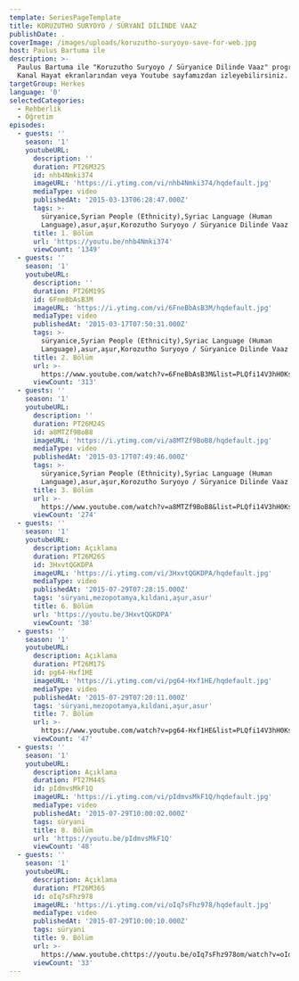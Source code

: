 ```yaml
---
template: SeriesPageTemplate
title: KORUZUTHO SURYOYO / SÜRYANİ DİLİNDE VAAZ
publishDate: .
coverImage: /images/uploads/koruzutho-suryoyo-save-for-web.jpg
host: Paulus Bartuma ile
description: >-
  Paulus Bartuma ile "Koruzutho Suryoyo / Süryanice Dilinde Vaaz" programını
  Kanal Hayat ekranlarından veya Youtube sayfamızdan izleyebilirsiniz.
targetGroup: Herkes
language: '0'
selectedCategories:
  - Rehberlik
  - Öğretim
episodes:
  - guests: ''
    season: '1'
    youtubeURL:
      description: ''
      duration: PT26M32S
      id: nhb4Nmki374
      imageURL: 'https://i.ytimg.com/vi/nhb4Nmki374/hqdefault.jpg'
      mediaType: video
      publishedAt: '2015-03-13T06:28:47.000Z'
      tags: >-
        süryanice,Syrian People (Ethnicity),Syriac Language (Human
        Language),asur,aşur,Korozutho Suryoyo / Süryanice Dilinde Vaaz
      title: 1. Bölüm
      url: 'https://youtu.be/nhb4Nmki374'
      viewCount: '1349'
  - guests: ''
    season: '1'
    youtubeURL:
      description: ''
      duration: PT26M19S
      id: 6FneBbAsB3M
      imageURL: 'https://i.ytimg.com/vi/6FneBbAsB3M/hqdefault.jpg'
      mediaType: video
      publishedAt: '2015-03-17T07:50:31.000Z'
      tags: >-
        süryanice,Syrian People (Ethnicity),Syriac Language (Human
        Language),asur,aşur,Korozutho Suryoyo / Süryanice Dilinde Vaaz
      title: 2. Bölüm
      url: >-
        https://www.youtube.com/watch?v=6FneBbAsB3M&list=PLQfi14V3hH0Ks7gkgCsAbqICVgVmU9tHs&index=3&t=0s
      viewCount: '313'
  - guests: ''
    season: '1'
    youtubeURL:
      description: ''
      duration: PT26M24S
      id: a8MTZf9BoB8
      imageURL: 'https://i.ytimg.com/vi/a8MTZf9BoB8/hqdefault.jpg'
      mediaType: video
      publishedAt: '2015-03-17T07:49:46.000Z'
      tags: >-
        süryanice,Syrian People (Ethnicity),Syriac Language (Human
        Language),asur,aşur,Korozutho Suryoyo / Süryanice Dilinde Vaaz
      title: 3. Bölüm
      url: >-
        https://www.youtube.com/watch?v=a8MTZf9BoB8&list=PLQfi14V3hH0Ks7gkgCsAbqICVgVmU9tHs&index=4&t=0s
      viewCount: '274'
  - guests: ''
    season: '1'
    youtubeURL:
      description: Açıklama
      duration: PT26M26S
      id: 3HxvtQGKDPA
      imageURL: 'https://i.ytimg.com/vi/3HxvtQGKDPA/hqdefault.jpg'
      mediaType: video
      publishedAt: '2015-07-29T07:28:15.000Z'
      tags: 'süryani,mezopotamya,kıldani,aşur,asur'
      title: 6. Bölüm
      url: 'https://youtu.be/3HxvtQGKDPA'
      viewCount: '38'
  - guests: ''
    season: '1'
    youtubeURL:
      description: Açıklama
      duration: PT26M17S
      id: pg64-Hxf1HE
      imageURL: 'https://i.ytimg.com/vi/pg64-Hxf1HE/hqdefault.jpg'
      mediaType: video
      publishedAt: '2015-07-29T07:20:11.000Z'
      tags: 'süryani,mezopotamya,kıldani,aşur,asur'
      title: 7. Bölüm
      url: >-
        https://www.youtube.com/watch?v=pg64-Hxf1HE&list=PLQfi14V3hH0Ks7gkgCsAbqICVgVmU9tHs&index=8&t=0s
      viewCount: '47'
  - guests: ''
    season: '1'
    youtubeURL:
      description: Açıklama
      duration: PT27M44S
      id: pIdmvsMkF1Q
      imageURL: 'https://i.ytimg.com/vi/pIdmvsMkF1Q/hqdefault.jpg'
      mediaType: video
      publishedAt: '2015-07-29T10:00:02.000Z'
      tags: süryani
      title: 8. Bölüm
      url: 'https://youtu.be/pIdmvsMkF1Q'
      viewCount: '48'
  - guests: ''
    season: '1'
    youtubeURL:
      description: Açıklama
      duration: PT26M36S
      id: oIq7sFhz978
      imageURL: 'https://i.ytimg.com/vi/oIq7sFhz978/hqdefault.jpg'
      mediaType: video
      publishedAt: '2015-07-29T10:00:10.000Z'
      tags: süryani
      title: 9. Bölüm
      url: >-
        https://www.youtube.chttps://youtu.be/oIq7sFhz978om/watch?v=oIq7sFhz978&list=PLQfi14V3hH0Ks7gkgCsAbqICVgVmU9tHs&index=10&t=0s
      viewCount: '33'
---
```


